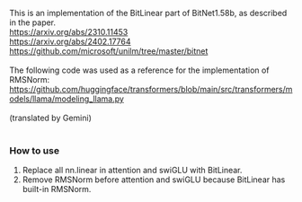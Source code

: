This is an implementation of the BitLinear part of BitNet1.58b, as described in the paper.<br>
https://arxiv.org/abs/2310.11453<br>
https://arxiv.org/abs/2402.17764<br>
https://github.com/microsoft/unilm/tree/master/bitnet<br>
<br>
The following code was used as a reference for the implementation of RMSNorm:<br>
https://github.com/huggingface/transformers/blob/main/src/transformers/models/llama/modeling_llama.py<br>
<br>
(translated by Gemini)<br>
<br>
### How to use
1. Replace all nn.linear in attention and swiGLU with BitLinear.
2. Remove RMSNorm before attention and swiGLU because BitLinear has built-in RMSNorm.
<br>
